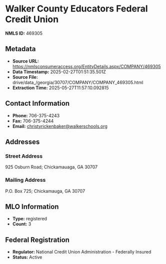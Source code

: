 # Walker County Educators Federal Credit Union

**NMLS ID:** 469305

## Metadata
- **Source URL:** https://nmlsconsumeraccess.org/EntityDetails.aspx/COMPANY/469305
- **Data Timestamp:** 2025-02-27T01:51:35.501Z
- **Source File:** drive/data_/georgia/30707/COMPANY/COMPANY_469305.html
- **Extraction Time:** 2025-05-27T11:57:10.092815

## Contact Information
- **Phone:** 706-375-4243
- **Fax:** 706-375-4244
- **Email:** christyrickenbaker@walkerschools.org

## Addresses
### Street Address
925 Osburn Road; Chickamauaga, GA 30707

### Mailing Address
P.O. Box 725; Chickamauga, GA 30707

## MLO Information
- **Type:** registered
- **Count:** 3

## Federal Registration
- **Regulator:** National Credit Union Administration - Federally Insured
- **Status:** Active
